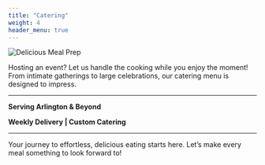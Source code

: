 ```yaml
---
title: "Catering"
weight: 4
header_menu: true
---
```


![Delicious Meal Prep](images/image17.jpg)

Hosting an event? Let us handle the cooking while you enjoy the moment! From intimate gatherings to large celebrations, our catering menu is designed to impress. 

---

**Serving Arlington & Beyond** 

**Weekly Delivery | Custom Catering** 

---

Your journey to effortless, delicious eating starts here. 
Let’s make every meal something to look forward to! 

